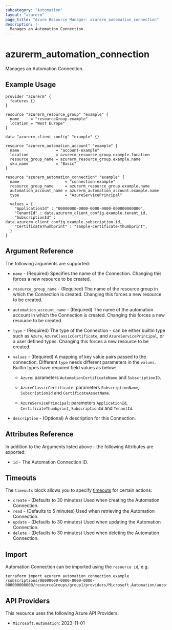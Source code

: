 ```yaml
---
subcategory: "Automation"
layout: "azurerm"
page_title: "Azure Resource Manager: azurerm_automation_connection"
description: |-
  Manages an Automation Connection.
---
```


# azurerm_automation_connection

Manages an Automation Connection.

## Example Usage

```hcl
provider "azurerm" {
  features {}
}

resource "azurerm_resource_group" "example" {
  name     = "resourceGroup-example"
  location = "West Europe"
}

data "azurerm_client_config" "example" {}

resource "azurerm_automation_account" "example" {
  name                = "account-example"
  location            = azurerm_resource_group.example.location
  resource_group_name = azurerm_resource_group.example.name
  sku_name            = "Basic"
}

resource "azurerm_automation_connection" "example" {
  name                    = "connection-example"
  resource_group_name     = azurerm_resource_group.example.name
  automation_account_name = azurerm_automation_account.example.name
  type                    = "AzureServicePrincipal"

  values = {
    "ApplicationId" : "00000000-0000-0000-0000-000000000000",
    "TenantId" : data.azurerm_client_config.example.tenant_id,
    "SubscriptionId" : data.azurerm_client_config.example.subscription_id,
    "CertificateThumbprint" : "sample-certificate-thumbprint",
  }
}
```

## Argument Reference

The following arguments are supported:

* `name` - (Required) Specifies the name of the Connection. Changing this forces a new resource to be created.

* `resource_group_name` - (Required) The name of the resource group in which the Connection is created. Changing this forces a new resource to be created.

* `automation_account_name` - (Required) The name of the automation account in which the Connection is created. Changing this forces a new resource to be created.

* `type` - (Required) The type of the Connection - can be either builtin type such as `Azure`, `AzureClassicCertificate`, and `AzureServicePrincipal`, or a user defined types. Changing this forces a new resource to be created.

* `values` - (Required) A mapping of key value pairs passed to the connection. Different `type` needs different parameters in the `values`. Builtin types have required field values as below:

  * `Azure`: parameters `AutomationCertificateName` and `SubscriptionID`.

  * `AzureClassicCertificate`: parameters `SubscriptionName`, `SubscriptionId` and `CertificateAssetName`.

  * `AzureServicePrincipal`: parameters `ApplicationId`, `CertificateThumbprint`, `SubscriptionId` and `TenantId`.

* `description` - (Optional) A description for this Connection.

## Attributes Reference

In addition to the Arguments listed above - the following Attributes are exported:

* `id` - The Automation Connection ID.

## Timeouts

The `timeouts` block allows you to specify [timeouts](https://www.terraform.io/language/resources/syntax#operation-timeouts) for certain actions:

* `create` - (Defaults to 30 minutes) Used when creating the Automation Connection.
* `read` - (Defaults to 5 minutes) Used when retrieving the Automation Connection.
* `update` - (Defaults to 30 minutes) Used when updating the Automation Connection.
* `delete` - (Defaults to 30 minutes) Used when deleting the Automation Connection.

## Import

Automation Connection can be imported using the `resource id`, e.g.

```shell
terraform import azurerm_automation_connection.example /subscriptions/00000000-0000-0000-0000-000000000000/resourceGroups/group1/providers/Microsoft.Automation/automationAccounts/account1/connections/conn1
```

## API Providers
<!-- This section is generated, changes will be overwritten -->
This resource uses the following Azure API Providers:

* `Microsoft.Automation`: 2023-11-01
